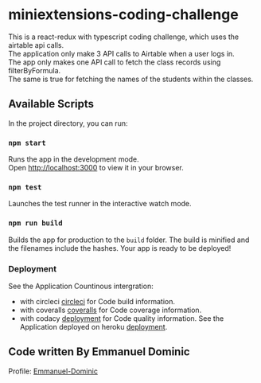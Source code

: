 # miniextensions-coding-challenge

This is a react-redux with typescript coding challenge, which uses the airtable api calls.\
The application only make 3 API calls to Airtable when a user logs in.\
The app only makes one API call to fetch the class records using filterByFormula.\
The same is true for fetching the names of the students within the classes.


## Available Scripts

In the project directory, you can run:

### `npm start`

Runs the app in the development mode.\
Open [http://localhost:3000](http://localhost:3000) to view it in your browser.

### `npm test`

Launches the test runner in the interactive watch mode.

### `npm run build`

Builds the app for production to the `build` folder.
The build is minified and the filenames include the hashes. Your app is ready to be deployed!

### Deployment

See the Application Countinous intergration:
 - with circleci [circleci]() for Code build information.
 - with coveralls [coveralls]() for Code coverage information.
 - with codacy [deployment]() for Code quality information.
See the Application deployed on heroku [deployment]().


## Code written By Emmanuel Dominic

Profile: [Emmanuel-Dominic](https://github.com/Emmanuel-Dominic)
